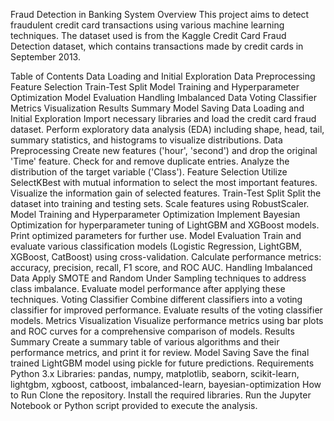 Fraud Detection in Banking System
Overview
This project aims to detect fraudulent credit card transactions using various machine learning techniques. The dataset used is from the Kaggle Credit Card Fraud Detection dataset, which contains transactions made by credit cards in September 2013.

Table of Contents
Data Loading and Initial Exploration
Data Preprocessing
Feature Selection
Train-Test Split
Model Training and Hyperparameter Optimization
Model Evaluation
Handling Imbalanced Data
Voting Classifier
Metrics Visualization
Results Summary
Model Saving
Data Loading and Initial Exploration
Import necessary libraries and load the credit card fraud dataset.
Perform exploratory data analysis (EDA) including shape, head, tail, summary statistics, and histograms to visualize distributions.
Data Preprocessing
Create new features ('hour', 'second') and drop the original 'Time' feature.
Check for and remove duplicate entries.
Analyze the distribution of the target variable ('Class').
Feature Selection
Utilize SelectKBest with mutual information to select the most important features.
Visualize the information gain of selected features.
Train-Test Split
Split the dataset into training and testing sets.
Scale features using RobustScaler.
Model Training and Hyperparameter Optimization
Implement Bayesian Optimization for hyperparameter tuning of LightGBM and XGBoost models.
Print optimized parameters for further use.
Model Evaluation
Train and evaluate various classification models (Logistic Regression, LightGBM, XGBoost, CatBoost) using cross-validation.
Calculate performance metrics: accuracy, precision, recall, F1 score, and ROC AUC.
Handling Imbalanced Data
Apply SMOTE and Random Under Sampling techniques to address class imbalance.
Evaluate model performance after applying these techniques.
Voting Classifier
Combine different classifiers into a voting classifier for improved performance.
Evaluate results of the voting classifier models.
Metrics Visualization
Visualize performance metrics using bar plots and ROC curves for a comprehensive comparison of models.
Results Summary
Create a summary table of various algorithms and their performance metrics, and print it for review.
Model Saving
Save the final trained LightGBM model using pickle for future predictions.
Requirements
Python 3.x
Libraries: pandas, numpy, matplotlib, seaborn, scikit-learn, lightgbm, xgboost, catboost, imbalanced-learn, bayesian-optimization
How to Run
Clone the repository.
Install the required libraries.
Run the Jupyter Notebook or Python script provided to execute the analysis.
